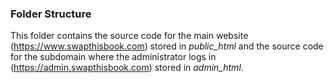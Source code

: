 ### Folder Structure
This folder contains the source code for the main website (https://www.swapthisbook.com) stored in *public_html* and the source code for the subdomain where the administrator logs in (https://admin.swapthisbook.com) stored in *admin_html*.
